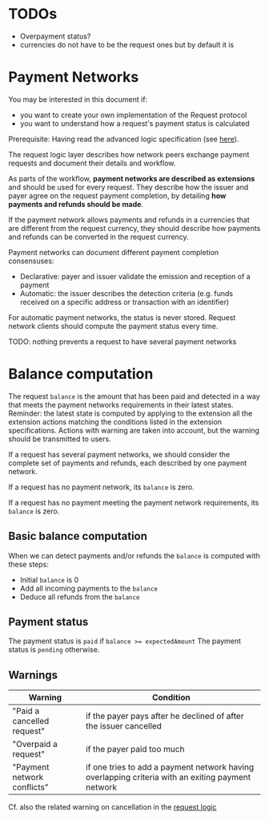 # TODOs

* Overpayment status?
* currencies do not have to be the request ones but by default it is

# Payment Networks

You may be interested in this document if:

- you want to create your own implementation of the Request protocol
- you want to understand how a request's payment status is calculated

Prerequisite: Having read the advanced logic specification (see [here](./advanced-logic-specs-0.1.0.md)).

The request logic layer describes how network peers exchange payment requests and document their details and workflow.

As parts of the workflow, **payment networks are described as extensions** and should be used for every request. They describe how the issuer and payer agree on the request payment completion, by detailing **how payments and refunds should be made**. 

If the payment network allows payments and refunds in a currencies that are different from the request currency, they should describe how payments and refunds can be converted in the request currency.

Payment networks can document different payment completion consensuses:

- Declarative: payer and issuer validate the emission and reception of a payment
- Automatic: the issuer describes the detection criteria (e.g. funds received on a specific address or transaction with an identifier)

For automatic payment networks, the status is never stored. Request network clients should compute the payment status every time.

TODO: nothing prevents a request to have several payment networks

# Balance computation

The request `balance` is the amount that has been paid and detected in a way that meets the payment networks requirements in their latest states. Reminder: the latest state is computed by applying to the extension all the extension actions matching the conditions listed in the extension specifications. Actions with warning are taken into account, but the warning should be transmitted to users.

If a request has several payment networks, we should consider the complete set of payments and refunds, each described by one payment network.

If a request has no payment network, its `balance` is zero.

If a request has no payment meeting the payment network requirements, its `balance` is zero.

## Basic balance computation

When we can detect payments and/or refunds the `balance` is computed with these steps:

- Initial `balance` is 0
- Add all incoming payments to the `balance`
- Deduce all refunds from the `balance`

## Payment status

The payment status is `paid` if `balance >= expectedAmount`
The payment status is `pending` otherwise.

## Warnings

| Warning                     | Condition                                                                                         |
|-----------------------------|---------------------------------------------------------------------------------------------------|
| "Paid a cancelled request"  | if the payer pays after he declined of after the issuer cancelled                                 |
| "Overpaid a request"        | if the payer paid too much                                                                        |
| "Payment network conflicts" | if one tries to add a payment network having overlapping criteria with an exiting payment network |

Cf. also the related warning on cancellation in the [request logic](../../request-logic/specs/request-logic-specification.md#Cancel)
